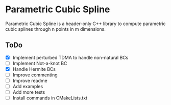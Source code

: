# Parametric Cubic Spline #

Parametric Cubic Spline is a header-only C++ library to compute parametric cubic splines through n points in m dimensions.

## ToDo ##
- [X] Implement perturbed TDMA to handle non-natural BCs
- [ ] Implement Not-a-knot BC
- [X] Handle Hermite BCs
- [ ] Improve commenting
- [ ] Improve readme
- [ ] Add examples
- [ ] Add more tests
- [ ] Install commands in CMakeLists.txt